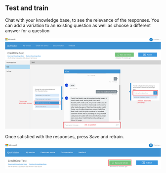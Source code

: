 <!-- 
NavPath: QnA Maker
LinkLabel: Train your knowledge base
Url: QnAMaker/documentation/trainkb
Weight: 86 
-->

## Test and train ##
Chat with your knowledge base, to see the relevance of the responses. You can add a variation to an existing question as well as choose a different answer for a question

![alt text](./Images/kbTest.png)

Once satisfied with the responses, press Save and retrain.

![alt text](./Images/kbSaveRetrain2.png)
